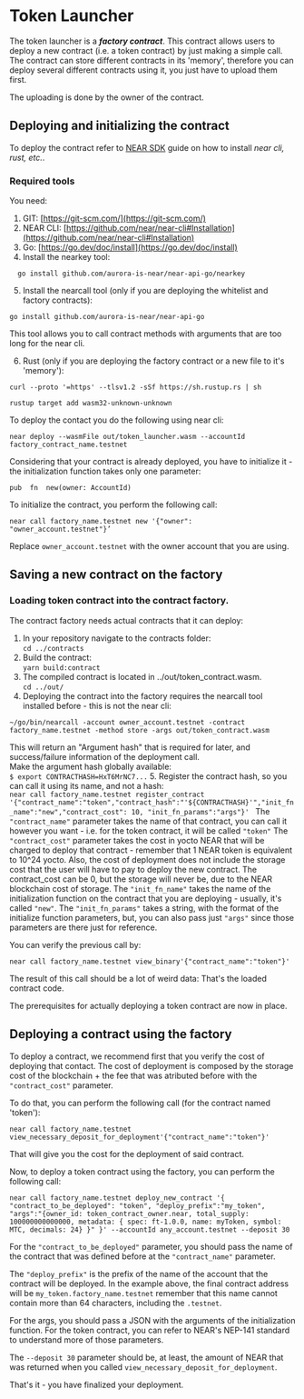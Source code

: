 # Token Launcher
The token launcher is a ***factory contract***. This contract allows users to deploy a new contract (i.e. a token contract)  by just making a simple call. The contract can store different contracts in its 'memory', therefore you can deploy several different contracts using it, you just have to upload them first. 

The uploading is done by the owner of the contract.

## Deploying and initializing the contract
To deploy the contract refer to [NEAR SDK](https://docs.near.org/develop/deploy) guide on how to install *near cli, rust, etc.*. 

### Required tools
You need:

1.  GIT:  [https://git-scm.com/](https://git-scm.com/)
2.  NEAR CLI:  [https://github.com/near/near-cli#Installation](https://github.com/near/near-cli#Installation)
3.  Go:  [https://go.dev/doc/install](https://go.dev/doc/install)
4.  Install the nearkey tool:  
```
  go install github.com/aurora-is-near/near-api-go/nearkey
```
  
5.  Install the nearcall tool (only if you are deploying the whitelist and factory contracts):  
```
go install github.com/aurora-is-near/near-api-go
```  
 This tool allows you to call contract methods with arguments that are too long for the near cli.

6.  Rust (only if you are deploying the factory contract or a new file to it's 'memory'):  
```
curl --proto '=https' --tlsv1.2 -sSf https://sh.rustup.rs | sh
```  
```
rustup target add wasm32-unknown-unknown
```

To deploy the contact you do the following using near cli:
```
near deploy --wasmFile out/token_launcher.wasm --accountId factory_contract_name.testnet
```
Considering that your contract is already deployed, you have to initialize it - the initialization function takes only one parameter:
```
pub  fn  new(owner: AccountId)
```

To initialize the contract, you perform the following call:
```
near call factory_name.testnet new '{"owner": "owner_account.testnet"}’
```
Replace `owner_account.testnet` with the owner account that you are using.

## Saving a new contract on the factory

### Loading token contract into the contract factory.

The contract factory needs actual contracts that it can deploy:

1.  In your repository navigate to the contracts folder:  
    `cd ../contracts`
2.  Build the contract:  
    `yarn build:contract`
3.  The compiled contract is located in ../out/token_contract.wasm.  
    `cd ../out/`
4.  Deploying the contract into the factory requires the nearcall tool installed before - this is not the near cli:  
```
~/go/bin/nearcall -account owner_account.testnet -contract factory_name.testnet -method store -args out/token_contract.wasm
```
   This will return an "Argument hash" that is required for later, and success/failure information of the deployment call.  
    Make the argument hash globally available:  
    `$ export CONTRACTHASH=HxT6MrNC7...`
5.  Register the contract hash, so you can call it using its name, and not a hash:  
    ```near call factory_name.testnet register_contract '{"contract_name":"token","contract_hash":"'${CONTRACTHASH}'","init_fn_name":"new","contract_cost": 10, "init_fn_params":"args"}'
    ```
The  `"contract_name"` parameter takes the name of that contract, you can call it however you want - i.e.  for the token contract, it will be called `"token"`
The `"contract_cost"` parameter takes the cost in yocto NEAR that will be charged to deploy that contract - remember that 1 NEAR token is equivalent to 10^24 yocto. Also, the cost of deployment does not include the storage cost that the user will have to pay to deploy the new contract. The contract_cost can be 0, but the storage will never be, due to the NEAR blockchain cost of storage.
 The `"init_fn_name"` takes the name of the initialization function on the contract that you are deploying - usually, it's called `"new"`. 
 The `"init_fn_params"` takes a string, with the format of the initialize function parameters, but, you can also pass just `"args"` since those parameters are there just for reference.

You can verify the previous call by:
``` 
near call factory_name.testnet view_binary'{"contract_name":"token"}' 
```
The result of this call should be a lot of weird data: That's the loaded contract code.

The prerequisites for actually deploying a token contract are now in place.
 
## Deploying a contract using the factory 

To deploy a contract, we recommend first that you verify the cost of deploying that contact. The cost of deployment is composed by the storage cost of the blockchain + the fee that was atributed before with the `"contract_cost"` parameter.

To do that, you can perform the following call (for the contract named 'token'):
``` 
near call factory_name.testnet view_necessary_deposit_for_deployment'{"contract_name":"token"}' 
```
That will give you the cost for the deployment of said contract.

Now, to deploy a token contract using the factory, you can perform the following call:

```
near call factory_name.testnet deploy_new_contract '{ "contract_to_be_deployed": "token", "deploy_prefix":"my_token", "args":"{owner_id: token_contract_owner.near, total_supply: 100000000000000, metadata: { spec: ft-1.0.0, name: myToken, symbol: MTC, decimals: 24} }" }' --accountId any_account.testnet --deposit 30
```

For the `"contract_to_be_deployed"` parameter, you should pass the name of the contract that was defined before at the `"contract_name"` parameter.

The `"deploy_prefix"`  is the prefix of the name of the account that the contract will be deployed. In the example above, the final contract address will be `my_token.factory_name.testnet` remember that this name cannot contain more than 64 characters, including the `.testnet`.

For the args, you should pass a JSON with the arguments of the initialization function. For the token contract, you can refer to NEAR's NEP-141 standard to understand more of those parameters. 

The `--deposit 30` parameter should be, at least, the amount of NEAR that was returned when you called `view_necessary_deposit_for_deployment`. 

That's it - you have finalized your deployment.
 